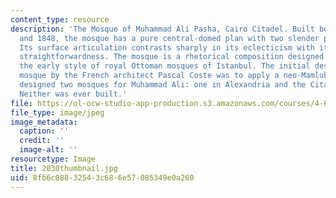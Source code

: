 ```yaml
---
content_type: resource
description: 'The Mosque of Muhammad Ali Pasha, Cairo Citadel. Built between 1830
  and 1848, the mosque has a pure central-domed plan with two slender pencil minarets.
  Its surface articulation contrasts sharply in its eclecticism with its structural
  straightforwardness. The mosque is a rhetorical composition designed to emulate
  the early style of royal Ottoman mosques of Istanbul. The initial design of the
  mosque by the French architect Pascal Coste was to apply a neo-Mamluk style. Coste
  designed two mosques for Muhammad Ali: one in Alexandria and the Citadel mosque.
  Neither was ever built.'
file: https://ol-ocw-studio-app-production.s3.amazonaws.com/courses/4-614-religious-architecture-and-islamic-cultures-fall-2002/8fb6c08832543c686e57085349e0a260_2030thumbnail.jpg
file_type: image/jpeg
image_metadata:
  caption: ''
  credit: ''
  image-alt: ''
resourcetype: Image
title: 2030thumbnail.jpg
uid: 8fb6c088-3254-3c68-6e57-085349e0a260
---
```

